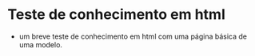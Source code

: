 # Teste de conhecimento em html
 * um breve teste de conhecimento em html com uma página básica de uma modelo.
